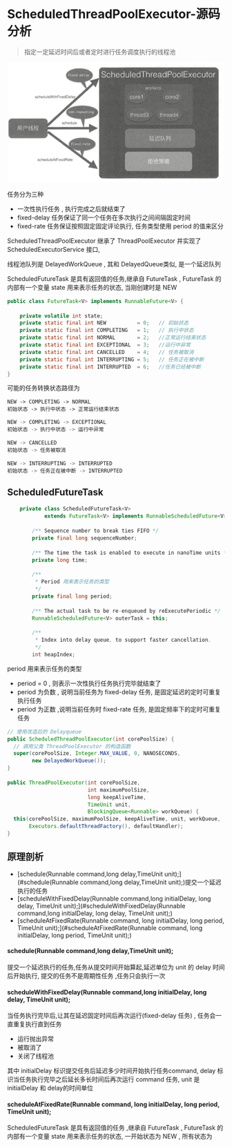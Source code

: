 # ScheduledThreadPoolExecutor-源码分析

> 指定一定延迟时间后或者定时进行任务调度执行的线程池

![image-20200726172400638](../../../assets/image-20200726172400638.png)

任务分为三种

- 一次性执行任务 , 执行完成之后就结束了
- fixed-delay 任务保证了同一个任务在多次执行之间间隔固定时间
- fixed-rate 任务保证按照固定固定评论执行, 任务类型使用 period 的值来区分



ScheduledThreadPoolExecutor 继承了 ThreadPoolExecutor 并实现了 ScheduledExecutorService 接口,

线程池队列是 DelayedWorkQueue , 其和 DelayedQueue类似, 是一个延迟队列

ScheduledFutureTask 是具有返回值的任务,继承自 FutureTask , FutureTask 的内部有一个变量 state 用来表示任务的状态, 当刚创建时是 NEW

```java
public class FutureTask<V> implements RunnableFuture<V> {

    private volatile int state;
    private static final int NEW          = 0;   // 初始状态
    private static final int COMPLETING   = 1;   // 执行中状态
    private static final int NORMAL       = 2;   //正常运行结束状态
    private static final int EXCEPTIONAL  = 3;   //运行中异常
    private static final int CANCELLED    = 4;   // 任务被取消
    private static final int INTERRUPTING = 5;   // 任务正在被中断
    private static final int INTERRUPTED  = 6;   //任务已经被中断
}
```

可能的任务转换状态路径为

```
NEW -> COMPLETING -> NORMAL
初始状态 -> 执行中状态 -> 正常运行结束状态
```

```java
NEW -> COMPLETING -> EXCEPTIONAL
初始状态 -> 执行中状态 -> 运行中异常
```

```java
NEW -> CANCELLED
初始状态 -> 任务被取消
```

```java
NEW -> INTERRUPTING -> INTERRUPTED
初始状态 -> 任务正在被中断 -> INTERRUPTED
```

## ScheduledFutureTask

```java
    private class ScheduledFutureTask<V>
            extends FutureTask<V> implements RunnableScheduledFuture<V> {

        /** Sequence number to break ties FIFO */
        private final long sequenceNumber;

        /** The time the task is enabled to execute in nanoTime units */
        private long time;

        /**
         * Period 用来表示任务的类型
         */
        private final long period;

        /** The actual task to be re-enqueued by reExecutePeriodic */
        RunnableScheduledFuture<V> outerTask = this;

        /**
         * Index into delay queue, to support faster cancellation.
         */
        int heapIndex;
```

period 用来表示任务的类型

- period = 0 , 则表示一次性执行任务执行完毕就结束了
- period  为负数 , 说明当前任务为 fixed-delay 任务, 是固定延迟的定时可重复执行任务
- period 为正数 ,说明当前任务时 fixed-rate 任务, 是固定频率下的定时可重复任务

```java
// 使用改造后的 Delayqueue    
public ScheduledThreadPoolExecutor(int corePoolSize) {
  // 调用父类 ThreadPoolExecutor 的构造函数
  super(corePoolSize, Integer.MAX_VALUE, 0, NANOSECONDS,
        new DelayedWorkQueue());
}

public ThreadPoolExecutor(int corePoolSize,
                          int maximumPoolSize,
                          long keepAliveTime,
                          TimeUnit unit,
                          BlockingQueue<Runnable> workQueue) {
  this(corePoolSize, maximumPoolSize, keepAliveTime, unit, workQueue,
       Executors.defaultThreadFactory(), defaultHandler);
}
```

## 原理剖析

- [schedule(Runnable command,long delay,TimeUnit unit);](#schedule(Runnable command,long delay,TimeUnit unit);)提交一个延迟执行的任务
- [scheduleWithFixedDelay(Runnable command,long initialDelay, long delay, TimeUnit unit);](#scheduleWithFixedDelay(Runnable command,long initialDelay, long delay, TimeUnit unit);)
- [scheduleAtFixedRate(Runnable command, long initialDelay, long period, TimeUnit unit);](#scheduleAtFixedRate(Runnable command, long initialDelay, long period, TimeUnit unit);)

#### schedule(Runnable command,long delay,TimeUnit unit);

提交一个延迟执行的任务,任务从提交时间开始算起,延迟单位为 unit 的 delay 时间后开始执行, 提交的任务不是周期性任务 ,任务只会执行一次

#### scheduleWithFixedDelay(Runnable command,long initialDelay, long delay, TimeUnit unit);

当任务执行完毕后,让其在延迟固定时间后再次运行(fixed-delay 任务) , 任务会一直重复执行直到任务

- 运行抛出异常
- 被取消了
- 关闭了线程池

其中 initialDelay 标识提交任务后延迟多少时间开始执行任务command, delay 标识当任务执行完毕之后延长多长时间后再次运行 command 任务, unit 是 initialDelay 和 delay的时间单位

#### scheduleAtFixedRate(Runnable command, long initialDelay, long period, TimeUnit unit);



ScheduledFutureTask 是具有返回值的任务 ,继承自 FutureTask , FutureTask 的内部有一个变量 state 用来表示任务的状态, 一开始状态为 NEW , 所有状态为



